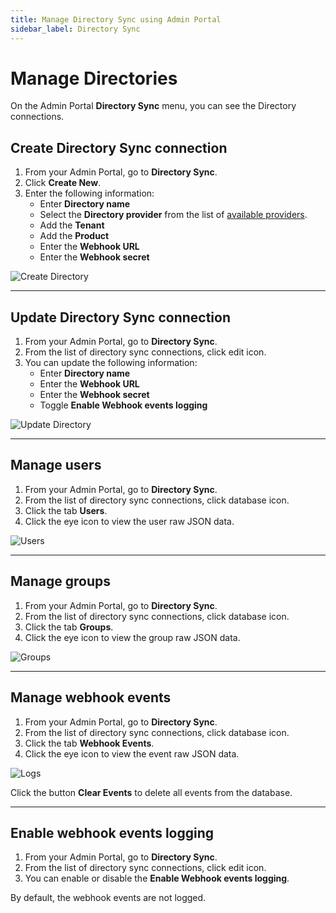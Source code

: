 ```yaml
---
title: Manage Directory Sync using Admin Portal
sidebar_label: Directory Sync
---
```


# Manage Directories

On the Admin Portal **Directory Sync** menu, you can see the Directory connections.

## Create Directory Sync connection

1. From your Admin Portal, go to **Directory Sync**.
2. Click **Create New**.
3. Enter the following information:
   - Enter **Directory name**
   - Select the **Directory provider** from the list of [available providers](../directory-sync/providers/).
   - Add the **Tenant**
   - Add the **Product**
   - Enter the **Webhook URL**
   - Enter the **Webhook secret**

![Create Directory](/img/dsync/admin/create-directory.png)

---

## Update Directory Sync connection

1. From your Admin Portal, go to **Directory Sync**.
2. From the list of directory sync connections, click edit icon.
3. You can update the following information:
   - Enter **Directory name**
   - Enter the **Webhook URL**
   - Enter the **Webhook secret**
   - Toggle **Enable Webhook events logging**

![Update Directory](/img/dsync/admin/update-directory.png)

---

## Manage users

1. From your Admin Portal, go to **Directory Sync**.
2. From the list of directory sync connections, click database icon.
3. Click the tab **Users**.
4. Click the eye icon to view the user raw JSON data.

![Users](/img/dsync/admin/users.png)

---

## Manage groups

1. From your Admin Portal, go to **Directory Sync**.
2. From the list of directory sync connections, click database icon.
3. Click the tab **Groups**.
4. Click the eye icon to view the group raw JSON data.

![Groups](/img/dsync/admin/groups.png)

---

## Manage webhook events

1. From your Admin Portal, go to **Directory Sync**.
2. From the list of directory sync connections, click database icon.
3. Click the tab **Webhook Events**.
4. Click the eye icon to view the event raw JSON data.

![Logs](/img/dsync/admin/logs.png)

Click the button **Clear Events** to delete all events from the database.

---

## Enable webhook events logging

1. From your Admin Portal, go to **Directory Sync**.
2. From the list of directory sync connections, click edit icon.
3. You can enable or disable the **Enable Webhook events logging**.

By default, the webhook events are not logged.
